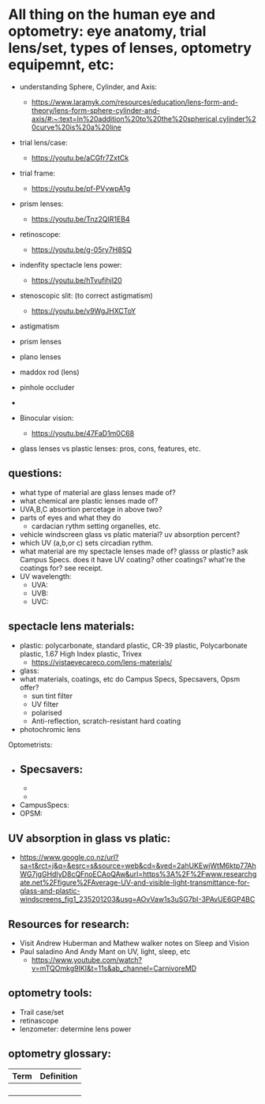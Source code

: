 # All thing on the human eye and optometry: eye anatomy, trial lens/set, types of lenses, optometry equipemnt, etc: 

- understanding Sphere, Cylinder, and Axis: 
    - https://www.laramyk.com/resources/education/lens-form-and-theory/lens-form-sphere-cylinder-and-axis/#:~:text=In%20addition%20to%20the%20spherical,cylinder%20curve%20is%20a%20line
  
- trial lens/case:
    - https://youtu.be/aCGfr7ZxtCk

- trial frame: 
    - https://youtu.be/pf-PVywpA1g 

- prism lenses: 
    - https://youtu.be/Tnz2QIR1EB4

- retinoscope: 
    - https://youtu.be/g-05ry7H8SQ

- indenfity spectacle lens power: 
    - https://youtu.be/hTvufihjl20

- stenoscopic slit: (to correct astigmatism)
    - https://youtu.be/v9WgJHXCToY

- astigmatism
- prism lenses
- plano lenses
- maddox rod (lens)
- pinhole occluder
- 


- Binocular vision:
    - https://youtu.be/47FaD1m0C68
    
- glass lenses vs plastic lenses: pros, cons, features, etc.

## questions:
- what type of material are glass lenses made of? 
- what chemical are plastic lenses made of? 
- UVA,B,C absortion percetage in above two? 
- parts of eyes and what they do  
    - cardacian rythm setting organelles, etc. 
- vehicle windscreen glass vs platic material? uv absorption percent?
- which UV (a,b,or c) sets circadian rythm. 
- what material are my spectacle lenses made of? glasss or plastic? ask Campus Specs. does it have UV coating? other coatings? what're the coatings for? see receipt. 
- UV wavelength:
    - UVA:
    - UVB:
    - UVC: 
    
    
## spectacle lens materials: 
- plastic: polycarbonate, standard plastic, CR-39 plastic, Polycarbonate plastic, 1.67 High Index plastic, Trivex
    - https://vistaeyecareco.com/lens-materials/  
- glass: 
- what materials, coatings, etc do Campus Specs, Specsavers, Opsm offer? 
    - sun tint filter
    - UV filter
    - polarised
    - Anti-reflection, scratch-resistant hard coating
- photochromic lens

Optometrists:
- Specsavers:
    -
    -
    -
- CampusSpecs:
- OPSM:



## UV absorption in glass vs platic: 
- https://www.google.co.nz/url?sa=t&rct=j&q=&esrc=s&source=web&cd=&ved=2ahUKEwjWtM6ktp77AhWG7jgGHdIyD8cQFnoECAoQAw&url=https%3A%2F%2Fwww.researchgate.net%2Ffigure%2FAverage-UV-and-visible-light-transmittance-for-glass-and-plastic-windscreens_fig1_235201203&usg=AOvVaw1s3uSG7bI-3PAvUE6GP4BC



## Resources for research:
- Visit Andrew Huberman and Mathew walker notes on Sleep and Vision  
- Paul saladino And Andy Mant on UV, light, sleep, etc
    - https://www.youtube.com/watch?v=mTQOmkg9IKI&t=11s&ab_channel=CarnivoreMD




## optometry tools:
- Trail case/set
- retinascope
- lenzometer: determine lens power



## optometry glossary: 
| Term | Definition |
|--|--|
|  |  |
|  |  |
|  |  |
|  |  |


  
